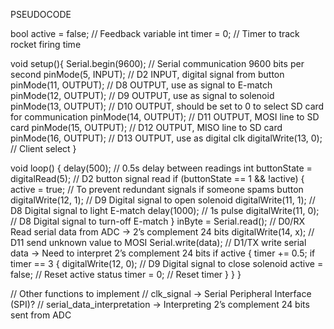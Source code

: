 PSEUDOCODE

bool active = false; // Feedback variable
int timer = 0; // Timer to track rocket firing time

void setup(){
  Serial.begin(9600); // Serial communication 9600 bits per second
  pinMode(5, INPUT);	// D2 INPUT, digital signal from button
  pinMode(11, OUTPUT); // D8 OUTPUT, use as signal to E-match
  pinMode(12, OUTPUT); // D9 OUTPUT, use as signal to solenoid
  pinMode(13, OUTPUT); // D10 OUTPUT, should be set to 0 to select SD card for communication
  pinMode(14, OUTPUT); // D11 OUTPUT, MOSI line to SD card 
  pinMode(15, OUTPUT); // D12 OUTPUT, MISO line to SD card 
  pinMode(16, OUTPUT); // D13 OUTPUT, use as digital clk
  digitalWrite(13, 0); // Client select
}

void loop() {
  delay(500); // 0.5s delay between readings
  int buttonState = digitalRead(5); // D2 button signal read
  if (buttonState == 1 && !active) {	
    active = true; // To prevent redundant signals if someone spams button
    digitalWrite(12, 1); // D9 Digital signal to open solenoid
    digitalWrite(11, 1); // D8 Digital signal to light E-match
    delay(1000); // 1s pulse
    digitalWrite(11, 0); // D8 Digital signal to turn-off E-match
  } 
  inByte = Serial.read();  // D0/RX Read serial data from ADC → 2’s complement 24 bits
  digitalWrite(14, x); // D11 send unknown value to MOSI
  Serial.write(data); // D1/TX write serial data → Need to interpret 2’s complement 24 bits
  if active {
    timer += 0.5;
    if timer == 3 {
      digitalWrite(12, 0); // D9 Digital signal to close solenoid
      active = false; // Reset active status
      timer = 0; // Reset timer
    }
  }
}

// Other functions to implement
// clk_signal → Serial Peripheral Interface (SPI)?
// serial_data_interpretation → Interpreting 2’s complement 24 bits sent from ADC



